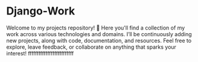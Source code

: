 # Django-Work
Welcome to my projects repository! 🚀 Here you'll find a collection of my work across various technologies and domains. I’ll be continuously adding new projects, along with code, documentation, and resources. Feel free to explore, leave feedback, or collaborate on anything that sparks your interest! ffffffffffffffffffffffffff
